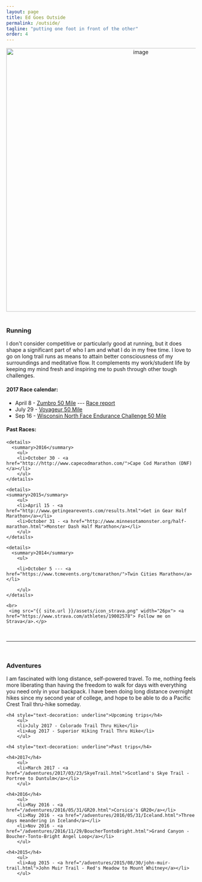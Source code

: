 ```yaml
---
layout: page
title: Ed Goes Outside
permalink: /outside/
tagline: "putting one foot in front of the other"
order: 4
---
```




<div class="outside">

<div style="text-align: center;"><img src="{{ site.url }}/assets/nature-cover.jpg" width="700" alt="image"></div><br>


<h3> Running </h3>


<div class="outside-racing">

<p>I don't consider competitive or particularly good at running, but it does shape a significant part of who I am and what I do in my free time. I love to go on long trail runs as means to attain better consciousness of my surroundings and meditative flow. It complements my work/student life by keeping my mind fresh and inspiring me to push through other tough challenges.

<h4>2017 Race calendar: </h4>
		<ul>
		<li>April 8 - <a href="https://www.zumbroendurancerun.com/">Zumbro 50 Mile</a> --- <a href="/running/2017/04/10/zumbro50.html">Race report</a></li>
		<li>July 29 - <a href="http://www.voyageur50.com/"> Voyageur 50 Mile</a></li>
		<li>Sep 16 - <a href="https://www.thenorthface.com/get-outdoors/endurance-challenge/wisconsin.html"> Wisconsin North Face Endurance Challenge 50 Mile</a></li>
		</ul>

<h4>Past Races: </h4>

	<details>
	  <summary>2016</summary>
		<ul>
		<li>October 30 - <a href="http://http://www.capecodmarathon.com/">Cape Cod Marathon (DNF)</a></li>
		</ul>
	</details>

	<details>
	<summary>2015</summary>
		<ul>
		<li>April 15 - <a href="http://www.getingearevents.com/results.html">Get in Gear Half Marathon</a></li>
		<li>October 31 - <a href="http://www.minnesotamonster.org/half-marathon.html">Monster Dash Half Marathon</a></li>
		</ul>
	</details>

	<details>
	  <summary>2014</summary>
		<ul>

		<li>October 5 --- <a href="https://www.tcmevents.org/tcmarathon/">Twin Cities Marathon</a></li>

		</ul>
	</details>

	<br>
	 <img src="{{ site.url }}/assets/icon_strava.png" width="26px"> <a href="https://www.strava.com/athletes/19002578"> Follow me on Strava</a>.</p>

</div>

<br>
<hr>
<br>

<h3> Adventures </h3>


<div class="outside-adventures">
	<p> I am fascinated with long distance, self-powered travel. To me, nothing feels more liberating than having the freedom to walk for days with everything you need only in your backpack. I have been doing long distance overnight hikes since my second year of college, and hope to be able to do a Pacific Crest Trail thru-hike someday. </p>
	

	<h4 style="text-decoration: underline">Upcoming trips</h4>
		<ul>
		<li>July 2017 - Colorado Trail Thru Hike</li>
		<li>Aug 2017 - Superior Hiking Trail Thru Hike</li>
		</ul>

	<h4 style="text-decoration: underline">Past trips</h4>

	<h4>2017</h4>
		<ul>
		<li>March 2017 - <a href="/adventures/2017/03/23/SkyeTrail.html">Scotland's Skye Trail - Portree to Duntulm</a></li>
		</ul>

	<h4>2016</h4>
		<ul>
		<li>May 2016 - <a href="/adventures/2016/05/31/GR20.html">Corsica's GR20</a></li>
		<li>May 2016 - <a href="/adventures/2016/05/31/Iceland.html">Three days meandering in Iceland</a></li>
		<li>Nov 2016 - <a href="/adventures/2016/11/29/BoucherTontoBright.html">Grand Canyon - Boucher-Tonto-Bright Angel Loop</a></li>
		</ul>

	<h4>2015</h4>
		<ul>
		<li>Aug 2015 - <a href="/adventures/2015/08/30/john-muir-trail.html">John Muir Trail - Red's Meadow to Mount Whitney</a></li>
		</ul>

</div>

</div>
